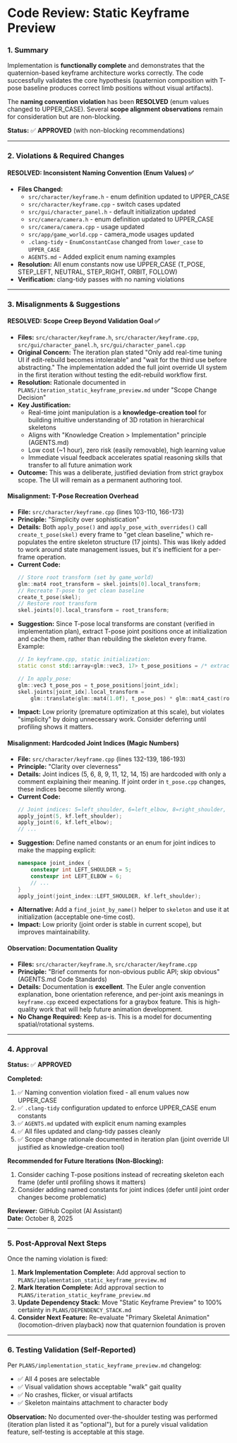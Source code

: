 # Code Review: Static Keyframe Preview

### 1. Summary

Implementation is **functionally complete** and demonstrates that the quaternion-based keyframe architecture works correctly. The code successfully validates the core hypothesis (quaternion composition with T-pose baseline produces correct limb positions without visual artifacts). 

The **naming convention violation** has been **RESOLVED** (enum values changed to UPPER_CASE). Several **scope alignment observations** remain for consideration but are non-blocking.

**Status:** ✅ **APPROVED** (with non-blocking recommendations)

---

### 2. Violations & Required Changes

#### **RESOLVED: Inconsistent Naming Convention (Enum Values)** ✅
- **Files Changed:** 
  - `src/character/keyframe.h` - enum definition updated to UPPER_CASE
  - `src/character/keyframe.cpp` - switch cases updated
  - `src/gui/character_panel.h` - default initialization updated
  - `src/camera/camera.h` - enum definition updated to UPPER_CASE
  - `src/camera/camera.cpp` - usage updated
  - `src/app/game_world.cpp` - camera_mode usages updated
  - `.clang-tidy` - `EnumConstantCase` changed from `lower_case` to `UPPER_CASE`
  - `AGENTS.md` - Added explicit enum naming examples
- **Resolution:** All enum constants now use UPPER_CASE (T_POSE, STEP_LEFT, NEUTRAL, STEP_RIGHT, ORBIT, FOLLOW)
- **Verification:** clang-tidy passes with no naming violations

---

### 3. Misalignments & Suggestions

#### **RESOLVED: Scope Creep Beyond Validation Goal** ✅
- **Files:** `src/character/keyframe.h`, `src/character/keyframe.cpp`, `src/gui/character_panel.h`, `src/gui/character_panel.cpp`
- **Original Concern:** The iteration plan stated "Only add real-time tuning UI if edit-rebuild becomes intolerable" and "wait for the third use before abstracting." The implementation added the full joint override UI system in the first iteration without testing the edit-rebuild workflow first.
- **Resolution:** Rationale documented in `PLANS/iteration_static_keyframe_preview.md` under "Scope Change Decision"
- **Key Justification:** 
  - Real-time joint manipulation is a **knowledge-creation tool** for building intuitive understanding of 3D rotation in hierarchical skeletons
  - Aligns with "Knowledge Creation > Implementation" principle (AGENTS.md)
  - Low cost (~1 hour), zero risk (easily removable), high learning value
  - Immediate visual feedback accelerates spatial reasoning skills that transfer to all future animation work
- **Outcome:** This was a deliberate, justified deviation from strict graybox scope. The UI will remain as a permanent authoring tool.

#### **Misalignment: T-Pose Recreation Overhead**
- **File:** `src/character/keyframe.cpp` (lines 103-110, 166-173)
- **Principle:** "Simplicity over sophistication"
- **Details:** Both `apply_pose()` and `apply_pose_with_overrides()` call `create_t_pose(skel)` every frame to "get clean baseline," which re-populates the entire skeleton structure (17 joints). This was likely added to work around state management issues, but it's inefficient for a per-frame operation.
- **Current Code:**
  ```cpp
  // Store root transform (set by game_world)
  glm::mat4 root_transform = skel.joints[0].local_transform;
  // Recreate T-pose to get clean baseline
  create_t_pose(skel);
  // Restore root transform
  skel.joints[0].local_transform = root_transform;
  ```
- **Suggestion:** Since T-pose local transforms are constant (verified in implementation plan), extract T-pose joint positions once at initialization and cache them, rather than rebuilding the skeleton every frame. Example:
  ```cpp
  // In keyframe.cpp, static initialization:
  static const std::array<glm::vec3, 17> t_pose_positions = /* extract once */;
  
  // In apply_pose:
  glm::vec3 t_pose_pos = t_pose_positions[joint_idx];
  skel.joints[joint_idx].local_transform = 
      glm::translate(glm::mat4(1.0f), t_pose_pos) * glm::mat4_cast(rotation);
  ```
- **Impact:** Low priority (premature optimization at this scale), but violates "simplicity" by doing unnecessary work. Consider deferring until profiling shows it matters.

#### **Misalignment: Hardcoded Joint Indices (Magic Numbers)**
- **File:** `src/character/keyframe.cpp` (lines 132-139, 186-193)
- **Principle:** "Clarity over cleverness"
- **Details:** Joint indices (5, 6, 8, 9, 11, 12, 14, 15) are hardcoded with only a comment explaining their meaning. If joint order in `t_pose.cpp` changes, these indices become silently wrong.
- **Current Code:**
  ```cpp
  // Joint indices: 5=left_shoulder, 6=left_elbow, 8=right_shoulder, ...
  apply_joint(5, kf.left_shoulder);
  apply_joint(6, kf.left_elbow);
  // ...
  ```
- **Suggestion:** Define named constants or an enum for joint indices to make the mapping explicit:
  ```cpp
  namespace joint_index {
      constexpr int LEFT_SHOULDER = 5;
      constexpr int LEFT_ELBOW = 6;
      // ...
  }
  apply_joint(joint_index::LEFT_SHOULDER, kf.left_shoulder);
  ```
- **Alternative:** Add a `find_joint_by_name()` helper to `skeleton` and use it at initialization (acceptable one-time cost).
- **Impact:** Low priority (joint order is stable in current scope), but improves maintainability.

#### **Observation: Documentation Quality**
- **Files:** `src/character/keyframe.h`, `src/character/keyframe.cpp`
- **Principle:** "Brief comments for non-obvious public API; skip obvious" (AGENTS.md Code Standards)
- **Details:** Documentation is **excellent**. The Euler angle convention explanation, bone orientation reference, and per-joint axis meanings in `keyframe.cpp` exceed expectations for a graybox feature. This is high-quality work that will help future animation development.
- **No Change Required:** Keep as-is. This is a model for documenting spatial/rotational systems.

---

### 4. Approval

**Status:** ✅ **APPROVED**

**Completed:**
1. ✅ Naming convention violation fixed - all enum values now UPPER_CASE
2. ✅ `.clang-tidy` configuration updated to enforce UPPER_CASE enum constants
3. ✅ `AGENTS.md` updated with explicit enum naming examples
4. ✅ All files updated and clang-tidy passes cleanly
5. ✅ Scope change rationale documented in iteration plan (joint override UI justified as knowledge-creation tool)

**Recommended for Future Iterations (Non-Blocking):**
1. Consider caching T-pose positions instead of recreating skeleton each frame (defer until profiling shows it matters)
2. Consider adding named constants for joint indices (defer until joint order changes become problematic)

**Reviewer:** GitHub Copilot (AI Assistant)  
**Date:** October 8, 2025

---

### 5. Post-Approval Next Steps

Once the naming violation is fixed:

1. **Mark Implementation Complete:** Add approval section to `PLANS/implementation_static_keyframe_preview.md`
2. **Mark Iteration Complete:** Add approval section to `PLANS/iteration_static_keyframe_preview.md`
3. **Update Dependency Stack:** Move "Static Keyframe Preview" to 100% certainty in `PLANS/DEPENDENCY_STACK.md`
4. **Consider Next Feature:** Re-evaluate "Primary Skeletal Animation" (locomotion-driven playback) now that quaternion foundation is proven

---

### 6. Testing Validation (Self-Reported)

Per `PLANS/implementation_static_keyframe_preview.md` changelog:
- ✅ All 4 poses are selectable
- ✅ Visual validation shows acceptable "walk" gait quality
- ✅ No crashes, flicker, or visual artifacts
- ✅ Skeleton maintains attachment to character body

**Observation:** No documented over-the-shoulder testing was performed (iteration plan listed it as "optional"), but for a purely visual validation feature, self-testing is acceptable at this stage.
